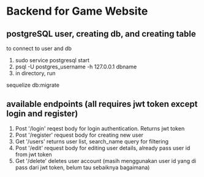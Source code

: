 # Backend for Game Website

## postgreSQL user, creating db, and creating table

to connect to user and db

1. sudo service postgresql start
2. psql -U postgres_username -h 127.0.0.1 dbname
3. in directory, run

sequelize db:migrate

## available endpoints (all requires jwt token except login and register)

1. Post '/login' reqest body for login authentication. Returns jwt token
2. Post '/register' request body for creating new user
3. Get '/users' returns user list, search_name query for filtering
4. Post '/edit' request body for editing user details, already pass user id from jwt token
5. Get '/delete' deletes user account (masih menggunakan user id yang di pass dari jwt token, belum tau sebaiknya bagaimana)
